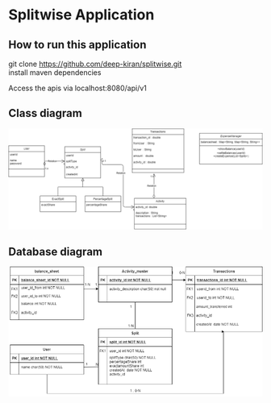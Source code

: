 # Splitwise Application


## How to run this application
 git clone https://github.com/deep-kiran/splitwise.git </br>
install maven dependencies

Access the apis via localhost:8080/api/v1

## Class diagram
![img.png](img.png)


## Database diagram
![img_2.png](img_2.png)